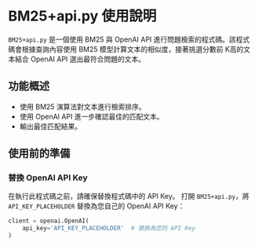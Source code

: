 # BM25+api.py 使用說明

`BM25+api.py` 是一個使用 BM25 與 OpenAI API 進行問題檢索的程式碼。該程式碼會根據查詢內容使用 BM25 模型計算文本的相似度，接著挑選分數前 K高的文本結合 OpenAI API 選出最符合問題的文本。

## 功能概述

- 使用 BM25 演算法對文本進行檢索排序。  
- 使用 OpenAI API 進一步確認最佳的匹配文本。
- 輸出最佳匹配結果。

## 使用前的準備

### 替換 OpenAI API Key

在執行此程式碼之前，請確保替換程式碼中的 API Key。
打開 `BM25+api.py`，將 `API_KEY_PLACEHOLDER` 替換為您自己的 OpenAI API Key：

```python
client = openai.OpenAI(
    api_key='API_KEY_PLACEHOLDER'  # 替換為您的 API Key
)
